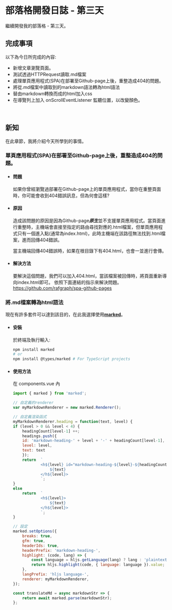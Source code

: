 # 部落格開發日誌 - 第三天
繼續開發我的部落格 - 第三天。

## 完成事項
以下為今日所完成的內容:
* 新增文章瀏覽頁面。
* 測試透過HTTPRequest讀取.md檔案
* 處理單頁應用程式(SPA)在部署至Github-page上後，重整造成404的問題。
* 將從.md檔案中讀取到的markdown語法轉為html語法
* 替由markdown轉換而成的html加入css
* 在導覽列上加入 onScrollEventListener 監聽位置，以改變顏色。
<br>

## 新知
在此章節，我將介紹今天所學到的事情。
### 單頁應用程式(SPA)在部署至Github-page上後，重整造成404的問題。
* #### 問題
    如果你曾經瀏覽過部署在Github-page上的單頁應用程式，當你在重整頁面時，你可能會收到404錯誤訊息，但為何會這樣?
    
* #### 原因
    造成該問題的原因是因為Github-page***原生***並不支援單頁應用程式。當頁面進行重整時，主機端會直接至指定的路由尋找對應的.html檔案，但單頁應用程式只有一個進入點(通常為index.html)，此時主機端在該路徑無法找到.html檔案，進而回傳404錯誤。

    當主機端回傳404錯誤時，如果在根目錄下有404.html，也會一並進行會傳。

* #### 解決方法
    要解決這個問題，我們可以加入404.html，當該檔案被回傳時，將頁面重新導向index.html即可。
    依照下面連結的指示來解決問題。
    https://github.com/rafgraph/spa-github-pages

### 將.md檔案轉為html語法
現在有許多套件可以達到該目的，在此我選擇使用[**marked**](https://marked.js.org/)。
* #### 安裝
    於終端及執行輸入:
    ```sh
    npm install marked
    # or
    npm install @types/marked # For TypeScript projects
    ```
* #### 使用方法
    在 components.vue 內
    ```js
    import { marked } from 'marked';

    // 自定義的renderer
    var myMarkdownRenderer = new marked.Renderer();

    // 自定義渲染函式
    myMarkdownRenderer.heading = function(text, level) {
    if (level > 0 && level < 4) {
        headingCount[level-1] ++;
        headings.push({
        id: 'markdown-heading-' + level + '-' + headingCount[level-1],
        level: level,
        text: text
        });
        return  `
                <h${level} id="markdown-heading-${level}-${headingCount[level-1]}" class='markdown-anchor'>
                    ${text}
                </h${level}>
                `;
    }
    else
        return  `
                <h${level}>
                    ${text}
                </h${level}>
                `;
    }

    // 設定
    marked.setOptions({
        breaks: true,
        gfm: true,
        headerIds: true,
        headerPrefix: 'markdown-heading-',
        highlight: (code, lang) => {
            const language = hljs.getLanguage(lang) ? lang : 'plaintext';
            return hljs.highlight(code, { language: language }).value;
        },
        langPrefix: 'hljs language-',
        renderer: myMarkdownRenderer,
    });

    const translateMd = async markdownStr => {
        return await marked.parse(markdownStr);
    };
    ```